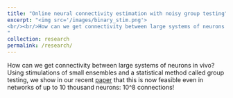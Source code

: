 ```yaml
---
title: "Online neural connectivity estimation with noisy group testing"
excerpt: "<img src='/images/binary_stim.png'>
<br/><br/>How can we get connectivity between large systems of neurons in vivo? Using stimulations of small ensembles and a statistical method called group testing, we show in our recent <a href='https://arxiv.org/abs/2007.13911'>paper</a> that this is now feasible even in networks of up to 10 thousand neurons: 10^8 connections!
"
collection: research
permalink: /research/
---
```


How can we get connectivity between large systems of neurons in vivo? Using stimulations of small ensembles and a statistical method called group testing, we show in our recent <a href='https://arxiv.org/abs/2007.13911'>paper</a> that this is now feasible even in networks of up to 10 thousand neurons: 10^8 connections!